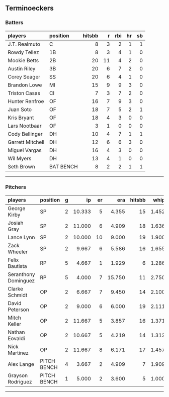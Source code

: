 ## Terminoeckers

### Batters

 
|players          |position  | hitsbb|  r| rbi| hr| sb| 
|:----------------|:---------|------:|--:|---:|--:|--:| 
|J.T. Realmuto    |C         |      8|  3|   2|  1|  1| 
|Rowdy Tellez     |1B        |      8|  3|   4|  1|  0| 
|Mookie Betts     |2B        |     20| 11|   4|  2|  0| 
|Austin Riley     |3B        |     20|  6|   7|  2|  0| 
|Corey Seager     |SS        |     20|  6|   4|  1|  0| 
|Brandon Lowe     |MI        |     15|  9|   9|  3|  0| 
|Triston Casas    |CI        |      7|  3|   7|  2|  0| 
|Hunter Renfroe   |OF        |     16|  7|   9|  3|  0| 
|Juan Soto        |OF        |     18|  7|   5|  2|  1| 
|Kris Bryant      |OF        |     18|  4|   3|  0|  0| 
|Lars Nootbaar    |OF        |      3|  1|   0|  0|  0| 
|Cody Bellinger   |DH        |     10|  4|   7|  1|  1| 
|Garrett Mitchell |DH        |     12|  6|   6|  3|  0| 
|Miguel Vargas    |DH        |     16|  4|   3|  0|  0| 
|Wil Myers        |DH        |     13|  4|   1|  0|  0| 
|Seth Brown       |BAT BENCH |      8|  2|   2|  1|  1| 

* * *

### Pitchers

 
|players              |position    |  g|     ip| er|    era| hitsbb|  whip| so|  w| sv| 
|:--------------------|:-----------|--:|------:|--:|------:|------:|-----:|--:|--:|--:| 
|George Kirby         |SP          |  2| 10.333|  5|  4.355|     15| 1.452|  9|  0|  0| 
|Josiah Gray          |SP          |  2| 11.000|  6|  4.909|     18| 1.636| 10|  0|  0| 
|Lance Lynn           |SP          |  2| 10.000| 10|  9.000|     19| 1.900| 11|  0|  0| 
|Zack Wheeler         |SP          |  2|  9.667|  6|  5.586|     16| 1.655| 12|  0|  0| 
|Felix Bautista       |RP          |  5|  4.667|  1|  1.929|      6| 1.286| 10|  0|  3| 
|Seranthony Dominguez |RP          |  5|  4.000|  7| 15.750|     11| 2.750|  3|  0|  0| 
|Clarke Schmidt       |OP          |  2|  6.667|  7|  9.450|     14| 2.100|  8|  0|  0| 
|David Peterson       |OP          |  2|  9.000|  6|  6.000|     19| 2.111| 10|  0|  0| 
|Mitch Keller         |OP          |  2| 11.667|  5|  3.857|     16| 1.371| 15|  1|  0| 
|Nathan Eovaldi       |OP          |  2| 10.667|  5|  4.219|     14| 1.312| 12|  1|  0| 
|Nick Martinez        |OP          |  2| 11.667|  8|  6.171|     17| 1.457|  9|  0|  0| 
|Alex Lange           |PITCH BENCH |  4|  3.667|  2|  4.909|      7| 1.909|  0|  0|  0| 
|Grayson Rodriguez    |PITCH BENCH |  1|  5.000|  2|  3.600|      5| 1.000|  5|  0|  0| 


* * *


